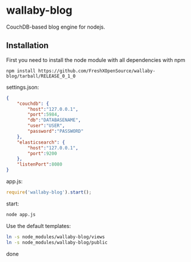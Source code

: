 wallaby-blog
============

CouchDB-based blog engine for nodejs.

Installation
------------

First you need to install the node module with all dependencies with npm

    npm install https://github.com/FreshXOpenSource/wallaby-blog/tarball/RELEASE_0_1_0

settings.json:

```json
{
    "couchdb": {
        "host":"127.0.0.1",
        "port":5984,
        "db":"DATABASENAME",
        "user":"USER",
        "password":"PASSWORD"
    },
    "elasticsearch": {
        "host":"127.0.0.1",
        "port":9200
    },
    "listenPort":8080
}
```

app.js:

```javascript
require('wallaby-blog').start();
```

start:

```bash
node app.js
```

Use the default templates:

```bash
ln -s node_modules/wallaby-blog/views
ln -s node_modules/wallaby-blog/public
```

done
